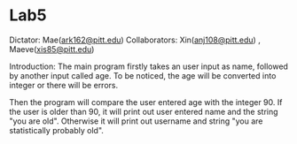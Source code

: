 # Lab5

Dictator: Mae(ark162@pitt.edu)
Collaborators: Xin(anj108@pitt.edu) , Maeve(xis85@pitt.edu)

Introduction:
The main program firstly takes an user input as name, followed by another input called age. To be noticed, the age will be converted into integer or there will be errors.

Then the program will compare the user entered age with the integer 90. If the user is older than 90, it will print out user entered name and the string "you are old". Otherwise it will print out username and string "you are statistically probably old".